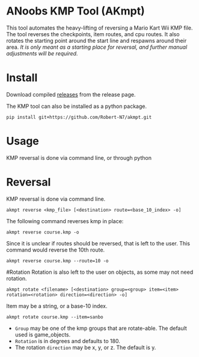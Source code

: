 # ANoobs KMP Tool (AKmpt)
This tool automates the heavy-lifting of reversing a Mario Kart Wii KMP file.
The tool reverses the checkpoints, item routes, and cpu routes.
It also rotates the starting point around the start line and respawns around their area.
*It is only meant as a starting place for reversal, and further manual adjustments will be required.*

# Install
Download compiled [releases](https://github.com/Robert-N7/akmpt/releases) from the release page.

The KMP tool can also be installed as a python package.
```
pip install git+https://github.com/Robert-N7/akmpt.git
```

# Usage
KMP reversal is done via command line, or through python
# Reversal
KMP reversal is done via command line.

```
akmpt reverse <kmp_file> [<destination> route=<base_10_index> -o]
```
The following command reverses kmp in place:
```
akmpt reverse course.kmp -o
```
Since it is unclear if routes should be reversed, that is left to the user. This command would reverse the 10th route.

```
akmpt reverse course.kmp --route=10 -o
```

#Rotation
Rotation is also left to the user on objects, as some may not need rotation.
```
akmpt rotate <filename> [<destination> group=<group> item=<item> rotation=<rotation> direction=<direction> -o]
```

Item may be a string, or a base-10 index.

```
akmpt rotate course.kmp --item=sanbo
```
* `Group` may be one of the kmp groups that are rotate-able. The default used is game_objects.
* `Rotation` is in degrees and defaults to 180.
* The rotation `direction` may be x, y, or z. The default is y.
